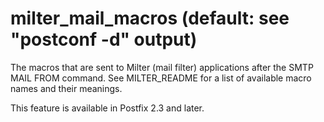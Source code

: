 # milter_mail_macros (default: see "postconf -d" output)
 The macros that are sent to Milter (mail filter) applications
after the SMTP MAIL FROM command. See MILTER\_README
for a list of available macro names and their meanings. 


 This feature is available in Postfix 2.3 and later. 


